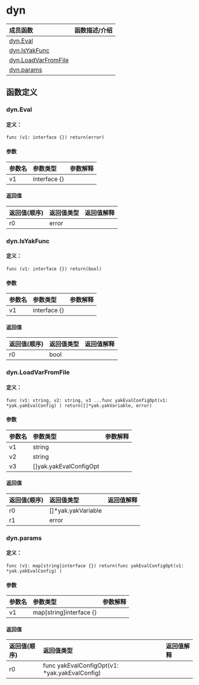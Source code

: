 # dyn


|成员函数|函数描述/介绍|
|:------|:--------|
 | [dyn.Eval](#dyneval) |  |
 | [dyn.IsYakFunc](#dynisyakfunc) |  |
 | [dyn.LoadVarFromFile](#dynloadvarfromfile) |  |
 | [dyn.params](#dynparams) |  |




 



## 函数定义

### dyn.Eval



#### 定义：

`func (v1: interface {}) return(error) `


#### 参数

|参数名|参数类型|参数解释|
|:-----------|:---------- |:-----------|
| v1 | interface {} |   |





#### 返回值

|返回值(顺序)|返回值类型|返回值解释|
|:-----------|:---------- |:-----------|
| r0 | error |   |


### dyn.IsYakFunc



#### 定义：

`func (v1: interface {}) return(bool) `


#### 参数

|参数名|参数类型|参数解释|
|:-----------|:---------- |:-----------|
| v1 | interface {} |   |





#### 返回值

|返回值(顺序)|返回值类型|返回值解释|
|:-----------|:---------- |:-----------|
| r0 | bool |   |


### dyn.LoadVarFromFile



#### 定义：

`func (v1: string, v2: string, v3 ...func yakEvalConfigOpt(v1: *yak.yakEvalConfig) ) return([]*yak.yakVariable, error) `


#### 参数

|参数名|参数类型|参数解释|
|:-----------|:---------- |:-----------|
| v1 | string |   |
| v2 | string |   |
| v3 | []yak.yakEvalConfigOpt |   |





#### 返回值

|返回值(顺序)|返回值类型|返回值解释|
|:-----------|:---------- |:-----------|
| r0 | []*yak.yakVariable |   |
| r1 | error |   |


### dyn.params



#### 定义：

`func (v1: map[string]interface {}) return(func yakEvalConfigOpt(v1: *yak.yakEvalConfig) ) `


#### 参数

|参数名|参数类型|参数解释|
|:-----------|:---------- |:-----------|
| v1 | map[string]interface {} |   |





#### 返回值

|返回值(顺序)|返回值类型|返回值解释|
|:-----------|:---------- |:-----------|
| r0 | func yakEvalConfigOpt(v1: *yak.yakEvalConfig)  |   |





